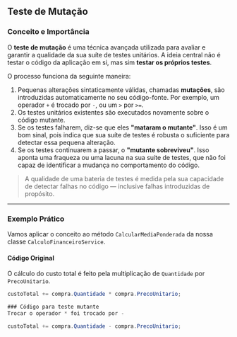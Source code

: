 ## Teste de Mutação

### Conceito e Importância

O **teste de mutação** é uma técnica avançada utilizada para avaliar e garantir a qualidade da sua suíte de testes unitários. A ideia central não é testar o código da aplicação em si, mas sim **testar os próprios testes**.

O processo funciona da seguinte maneira:
1.  Pequenas alterações sintaticamente válidas, chamadas **mutações**, são introduzidas automaticamente no seu código-fonte. Por exemplo, um operador `+` é trocado por `-`, ou um `>` por `>=`.
2.  Os testes unitários existentes são executados novamente sobre o código mutante.
3.  Se os testes falharem, diz-se que eles **"mataram o mutante"**. Isso é um bom sinal, pois indica que sua suíte de testes é robusta o suficiente para detectar essa pequena alteração.
4.  Se os testes continuarem a passar, o **"mutante sobreviveu"**. Isso aponta uma fraqueza ou uma lacuna na sua suíte de testes, que não foi capaz de identificar a mudança no comportamento do código.

> A qualidade de uma bateria de testes é medida pela sua capacidade de detectar falhas no código — inclusive falhas introduzidas de propósito.

---

### Exemplo Prático

Vamos aplicar o conceito ao método `CalcularMediaPonderada` da nossa classe `CalculoFinanceiroService`.

#### Código Original
O cálculo do custo total é feito pela multiplicação de `Quantidade` por `PrecoUnitario`.

```csharp
custoTotal += compra.Quantidade * compra.PrecoUnitario;

### Código para teste mutante
Trocar o operador * foi trocado por -

custoTotal += compra.Quantidade - compra.PrecoUnitario; 
```
